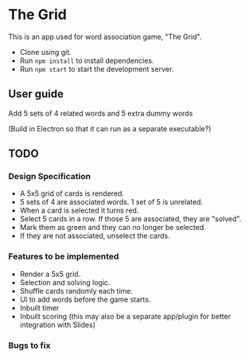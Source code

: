 # The Grid
This is an app used for word association game, "The Grid".

- Clone using git.
- Run ```npm install``` to install dependencies.
- Run ```npm start``` to start the development server.

## User guide
Add 5 sets of 4 related words and 5 extra dummy words

(Build in Electron so that it can run as a separate executable?)

## TODO
### Design Specification
- A 5x5 grid of cards is rendered.
- 5 sets of 4 are associated words. 1 set of 5 is unrelated.
- When a card is selected it turns red.
- Select 5 cards in a row. If those 5 are associated, they are "solved".
- Mark them as green and they can no longer be selected.
- If they are not associated, unselect the cards.

### Features to be implemented
- Render a 5x5 grid.
- Selection and solving logic.
- Shuffle cards randomly each time.
- UI to add words before the game starts.
- Inbuilt timer
- Inbuilt scoring (this may also be a separate app/plugin for better integration with Slides)


### Bugs to fix